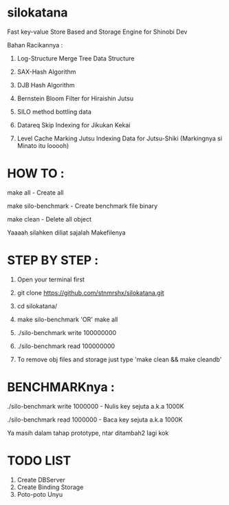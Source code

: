 silokatana
==========

Fast key-value Store Based and Storage Engine for Shinobi Dev

Bahan Racikannya : 

1. Log-Structure Merge Tree Data Structure

2. SAX-Hash Algorithm

3. DJB Hash Algorithm

4. Bernstein Bloom Filter for Hiraishin Jutsu

5. SILO method bottling data

6. Datareq Skip Indexing for Jikukan Kekai

7. Level Cache Marking Jutsu Indexing Data for Jutsu-Shiki (Markingnya si Minato itu looooh)  


HOW TO :
========

make all - Create all

make silo-benchmark - Create benchmark file binary

make clean - Delete all object

Yaaaah silahken diliat sajalah Makefilenya


STEP BY STEP :
==============

1. Open your terminal first

2. git clone https://github.com/stnmrshx/silokatana.git

3. cd silokatana/

4. make silo-benchmark 'OR' make all

5. ./silo-benchmark write 100000000

6. ./silo-benchmark read 100000000

5. To remove obj files and storage just type 'make clean && make cleandb'


BENCHMARKnya :
==============
./silo-benchmark write 1000000 - Nulis key sejuta a.k.a 1000K

./silo-benchmark read 1000000 - Baca key sejuta a.k.a 1000K

Ya masih dalam tahap prototype, ntar ditambah2 lagi kok



TODO LIST
==========
1. Create DBServer
2. Create Binding Storage
3. Poto-poto Unyu